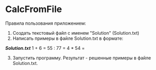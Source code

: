# CalcFromFile
Правила пользования приложением:
1) Создать текстовый файл с именем "Solution" (Solution.txt)
2) Написать примеры в файле Solution.txt в формате:

***Solution.txt***
1 + 6 =
55 : 77 = 
4 * 54 = 


3) Запустить программу. Результат - решенные примеры в файле Solution.txt.
